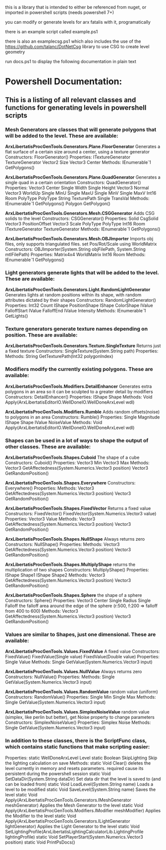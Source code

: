 this is a library that is intended to either be referenced from nuget, or imported in powershell scripts (needs powershell 7+)

you can modify or generate levels for arx fatalis with it, programatically

there is an example script called example.ps1

there is also an examplecsg.ps1 which also includes the use of the https://github.com/talanc/DotNetCsg library to use CSG to create level geometry

run docs.ps1 to display the following documentation in plain text
 

# Powershell Documentation:
## This is a listing of all relevant classes and functions for generating levels in powershell scripts
### Mesh Generators are classes that will generate polygons that will be added to the level. These are available:
**ArxLibertatisProcGenTools.Generators.Plane.FloorGenerator**
Generates a flat surface of a certain size around a center, using a texture generator
  Constructors:
    FloorGenerator()
  Properties:
    ITextureGenerator TextureGenerator
    Vector2 Size
    Vector3 Center
  Methods:
    IEnumerable`1 GetPolygons()

**ArxLibertatisProcGenTools.Generators.Plane.QuadGenerator**
Generates a single quad in a certain orientation
  Constructors:
    QuadGenerator()
  Properties:
    Vector3 Center
    Single Width
    Single Height
    Vector3 Normal
    Vector3 WorldUp
    Single MinU
    Single MaxU
    Single MinV
    Single MaxV
    Int16 Room
    PolyType PolyType
    String TexturePath
    Single TransVal
  Methods:
    IEnumerable`1 GetPolygons()
    Polygon GetPolygon()

**ArxLibertatisProcGenTools.Generators.Mesh.CSGGenerator**
Adds CSG solids to the level
  Constructors:
    CSGGenerator()
  Properties:
    Solid CsgSolid
    Vector3 PositionOffset
    Vector3 Scale
    PolyType PolyType
    Int16 Room
    ITextureGenerator TextureGenerator
  Methods:
    IEnumerable`1 GetPolygons()

**ArxLibertatisProcGenTools.Generators.Mesh.OBJImporter**
Imports obj files, only supports triangulated files. set Pos/Rot/Scale using WorldMatrix
  Constructors:
    OBJImporter(System.String objFilePath, System.String mtlFilePath)
  Properties:
    Matrix4x4 WorldMatrix
    Int16 Room
  Methods:
    IEnumerable`1 GetPolygons()

### Light generators generate lights that will be added to the level. These are available:
**ArxLibertatisProcGenTools.Generators.Light.RandomLightGenerator**
Generates lights at random positions within its shape, with random attributes dictated by their shapes
  Constructors:
    RandomLightGenerator()
  Properties:
    Int32 Count
    IShape PositionShape
    IShape ColorShape
    IValue FalloffStart
    IValue FalloffEnd
    IValue Intensity
  Methods:
    IEnumerable`1 GetLights()

### Texture generators generate texture names depending on position. These are available:
**ArxLibertatisProcGenTools.Generators.Texture.SingleTexture**
Returns just a fixed texture
  Constructors:
    SingleTexture(System.String path)
  Properties:
  Methods:
    String GetTexturePath(Int32 polygonIndex)

### Modifiers modify the currently existing polygons. These are available:
**ArxLibertatisProcGenTools.Modifiers.DetailEnhancer**
Generates extra polygons in an area so it can be sculpted to a greater detail by modifiers
  Constructors:
    DetailEnhancer()
  Properties:
    IShape Shape
  Methods:
    Void Apply(ArxLibertatisEditorIO.WellDoneIO.WellDoneArxLevel wdl)

**ArxLibertatisProcGenTools.Modifiers.Rumble**
Adds random offsets(noise) to polygons in an area
  Constructors:
    Rumble()
  Properties:
    Single Magnitude
    IShape Shape
    IValue NoiseValue
  Methods:
    Void Apply(ArxLibertatisEditorIO.WellDoneIO.WellDoneArxLevel wdl)

### Shapes can be used in a lot of ways to shape the output of other classes. These are available:
**ArxLibertatisProcGenTools.Shapes.Cuboid**
The shape of a cube
  Constructors:
    Cuboid()
  Properties:
    Vector3 Min
    Vector3 Max
  Methods:
    Vector3 GetAffectedness(System.Numerics.Vector3 position)
    Vector3 GetRandomPosition()

**ArxLibertatisProcGenTools.Shapes.Everywhere**
  Constructors:
    Everywhere()
  Properties:
  Methods:
    Vector3 GetAffectedness(System.Numerics.Vector3 position)
    Vector3 GetRandomPosition()

**ArxLibertatisProcGenTools.Shapes.FixedVector**
Returns a fixed value
  Constructors:
    FixedVector()
    FixedVector(System.Numerics.Vector3 value)
  Properties:
    Vector3 Value
  Methods:
    Vector3 GetAffectedness(System.Numerics.Vector3 position)
    Vector3 GetRandomPosition()

**ArxLibertatisProcGenTools.Shapes.NullShape**
Always returns zero
  Constructors:
    NullShape()
  Properties:
  Methods:
    Vector3 GetAffectedness(System.Numerics.Vector3 position)
    Vector3 GetRandomPosition()

**ArxLibertatisProcGenTools.Shapes.MultiplyShape**
returns the multiplication of two shapes
  Constructors:
    MultiplyShape()
  Properties:
    IShape Shape1
    IShape Shape2
  Methods:
    Vector3 GetAffectedness(System.Numerics.Vector3 position)
    Vector3 GetRandomPosition()

**ArxLibertatisProcGenTools.Shapes.Sphere**
the shape of a sphere
  Constructors:
    Sphere()
  Properties:
    Vector3 Center
    Single Radius
    Single Falloff
      the falloff area around the edge of the sphere (r:500, f:200 => falloff from 400 to 600)
  Methods:
    Vector3 GetAffectedness(System.Numerics.Vector3 position)
    Vector3 GetRandomPosition()

### Values are similar to Shapes, just one dimensional. These are available:
**ArxLibertatisProcGenTools.Values.FixedValue**
A fixed value
  Constructors:
    FixedValue()
    FixedValue(Single value)
    FixedValue(Double value)
  Properties:
    Single Value
  Methods:
    Single GetValue(System.Numerics.Vector3 input)

**ArxLibertatisProcGenTools.Values.NullValue**
Always returns zero
  Constructors:
    NullValue()
  Properties:
  Methods:
    Single GetValue(System.Numerics.Vector3 input)

**ArxLibertatisProcGenTools.Values.RandomValue**
random value (uniform)
  Constructors:
    RandomValue()
  Properties:
    Single Min
    Single Max
  Methods:
    Single GetValue(System.Numerics.Vector3 input)

**ArxLibertatisProcGenTools.Values.SimplexNoiseValue**
random value (simplex, like perlin but better), get Noise property to change parameters
  Constructors:
    SimplexNoiseValue()
  Properties:
    Simplex Noise
  Methods:
    Single GetValue(System.Numerics.Vector3 input)

### In addition to these classes, there is the ScriptFunc class, which contains static functions that make scripting easier:
  Properties:
    static WellDoneArxLevel Level
    static Boolean SkipLighting
      Skip the lighting calculation on save
  Methods:
    static Void Clear()
      deletes the level currently in memory and resets parameters. required cause its persistent during the powershell session
    static Void SetDataDir(System.String dataDir)
      Set data dir that the level is saved to (and can be loaded from)
    static Void LoadLevel(System.String name)
      Loads a level to be modified
    static Void SaveLevel(System.String name)
      Saves the level
    static Void Apply(ArxLibertatisProcGenTools.Generators.IMeshGenerator meshGenerator)
      Applies the Mesh Generator to the level
    static Void Apply(ArxLibertatisProcGenTools.Modifiers.IModifier meshModifier)
      Applies the Modifier to the level
    static Void Apply(ArxLibertatisProcGenTools.Generators.ILightGenerator lightGenerator)
      Applies the Light Generator to the level
    static Void SetLightingProfile(ArxLibertatisLightingCalculatorLib.LightingProfile lightingProfile)
    static Void SetPlayerStart(System.Numerics.Vector3 position)
    static Void PrintPsDocs()
